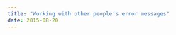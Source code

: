 ```yaml
---
title: "Working with other people’s error messages"
date: 2015-08-20
---
```


<!-- https://uiwriting.tumblr.com/post/127166150889/improving-other-peoples-error-messages -->

